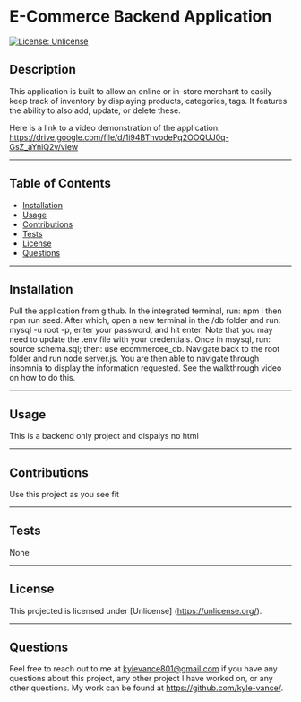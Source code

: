 # E-Commerce Backend Application

  [![License: Unlicense](https://img.shields.io/badge/license-Unlicense-blue.svg)](http://unlicense.org/)

## Description
This application is built to allow an online or in-store merchant to easily keep track of inventory by displaying products, categories, tags. It features the ability to also add, update, or delete these. 

Here is a link to a video demonstration of the application: https://drive.google.com/file/d/1i94BThvodePq2OOQUJ0q-GsZ_aYniQ2v/view

---

## Table of Contents
  - [Installation](#installation)
  - [Usage](#usage)
  - [Contributions](#contributions)
  - [Tests](#tests)
  - [License](#license)
  - [Questions](#questions)

  --- 

## Installation 
Pull the application from github. In the integrated terminal, run: npm i then npm run seed. After which, open a new terminal in the  /db  folder and run: mysql -u root -p, enter your password, and hit enter. Note that you may need to update the .env file with your credentials. Once in msysql, run:  source schema.sql; then: use  ecommercee_db. Navigate back to the root folder and run node server.js. You are then able to navigate through insomnia to display the information requested. See the walkthrough video on how to do this.

---

## Usage 
This is a backend only project and dispalys no html

---

## Contributions
Use this project as you see fit

---

## Tests
None

---

## License
This projected is licensed under [Unlicense] (https://unlicense.org/).

---

## Questions
Feel free to reach out to me at kylevance801@gmail.com if you have any questions about this project, any other project I have worked on, or any other questions. My work can be found at https://github.com/kyle-vance/.

